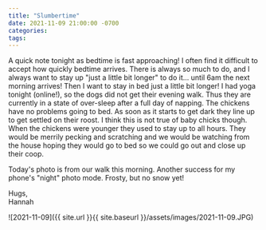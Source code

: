 ```yaml
---
title: "Slumbertime"
date: 2021-11-09 21:00:00 -0700
categories:
tags:
---
```


A quick note tonight as bedtime is fast approaching! I often find it difficult to accept how quickly bedtime arrives. There is always so much to do, and I always want to stay up "just a little bit longer" to do it... until 6am the next morning arrives! Then I want to stay in bed just a little bit longer! I had yoga tonight (online!), so the dogs did not get their evening walk. Thus they are currently in a state of over-sleep after a full day of napping. The chickens have no problems going to bed. As soon as it starts to get dark they line up to get settled on their roost. I think this is not true of baby chicks though. When the chickens were younger they used to stay up to all hours. They would be merrily pecking and scratching and we would be watching from the house hoping they would go to bed so we could go out and close up their coop.

Today's photo is from our walk this morning. Another success for my phone's "night" photo mode. Frosty, but no snow yet!

Hugs,<br />
Hannah

![2021-11-09]({{ site.url }}{{ site.baseurl }}/assets/images/2021-11-09.JPG)